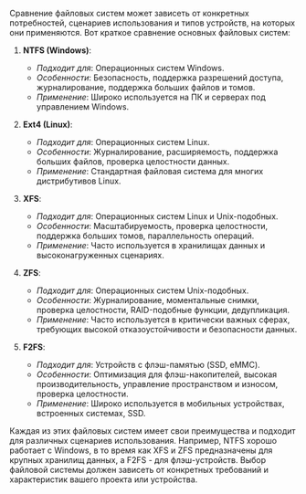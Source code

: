 Сравнение файловых систем может зависеть от конкретных потребностей, сценариев использования и типов устройств, на которых они применяются. Вот краткое сравнение основных файловых систем:

1. **NTFS (Windows)**:
   - *Подходит для*: Операционных систем Windows.
   - *Особенности*: Безопасность, поддержка разрешений доступа, журналирование, поддержка больших файлов и томов.
   - *Применение*: Широко используется на ПК и серверах под управлением Windows.

2. **Ext4 (Linux)**:
   - *Подходит для*: Операционных систем Linux.
   - *Особенности*: Журналирование, расширяемость, поддержка больших файлов, проверка целостности данных.
   - *Применение*: Стандартная файловая система для многих дистрибутивов Linux.

3. **XFS**:
   - *Подходит для*: Операционных систем Linux и Unix-подобных.
   - *Особенности*: Масштабируемость, проверка целостности, поддержка больших томов, параллельность операций.
   - *Применение*: Часто используется в хранилищах данных и высоконагруженных сценариях.

4. **ZFS**:
   - *Подходит для*: Операционных систем Unix-подобных.
   - *Особенности*: Журналирование, моментальные снимки, проверка целостности, RAID-подобные функции, дедупликация.
   - *Применение*: Часто используется в критически важных сферах, требующих высокой отказоустойчивости и безопасности данных.

5. **F2FS**:
   - *Подходит для*: Устройств с флэш-памятью (SSD, eMMC).
   - *Особенности*: Оптимизация для флэш-накопителей, высокая производительность, управление пространством и износом, проверка целостности.
   - *Применение*: Широко используется в мобильных устройствах, встроенных системах, SSD.

Каждая из этих файловых систем имеет свои преимущества и подходит для различных сценариев использования. Например, NTFS хорошо работает с Windows, в то время как XFS и ZFS предназначены для крупных хранилищ данных, а F2FS - для флэш-устройств. Выбор файловой системы должен зависеть от конкретных требований и характеристик вашего проекта или устройства.